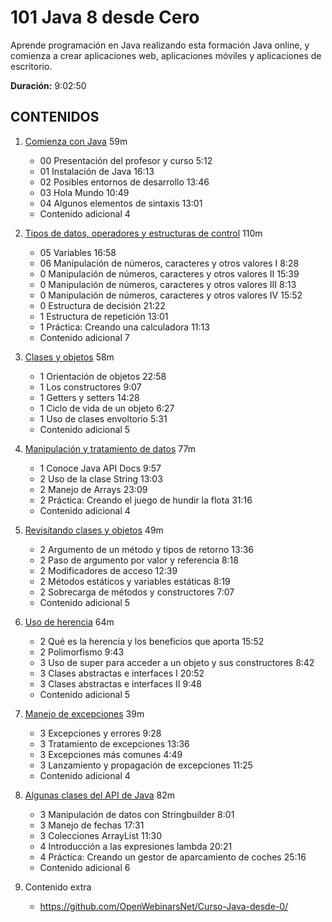 # 101 Java 8 desde Cero

Aprende programación en Java realizando esta formación Java online, y comienza a crear aplicaciones web, aplicaciones móviles y aplicaciones de escritorio.

**Duración:** 9:02:50

## CONTENIDOS 
  
1. [Comienza con Java](101_Java_8_desde_Cero/01_Comienza_con_Java.md) 59m 
   * 00 Presentación del profesor y curso 5:12 
   * 01 Instalación de Java 16:13 
   * 02 Posibles entornos de desarrollo 13:46 
   * 03 Hola Mundo 10:49 
   * 04 Algunos elementos de sintaxis 13:01 
   * Contenido adicional 4

2. [Tipos de datos, operadores y estructuras de control](101_Java_8_desde_Cero/02_Tipos_de_datos_operadores_y_estructuras_de_control.md) 110m
   * 05 Variables 16:58 
   * 06 Manipulación de números, caracteres y otros valores I 8:28 
   * 0 Manipulación de números, caracteres y otros valores II 15:39 
   * 0 Manipulación de números, caracteres y otros valores III 8:13 
   * 0 Manipulación de números, caracteres y otros valores IV 15:52 
   * 0 Estructura de decisión 21:22 
   * 1 Estructura de repetición 13:01 
   * 1 Práctica: Creando una calculadora 11:13 
   * Contenido adicional  7
   
3. [Clases y objetos](101_Java_8_desde_Cero/03_Clases_y_objetos.md) 58m
   * 1 Orientación de objetos 22:58 
   * 1 Los constructores 9:07 
   * 1 Getters y setters 14:28 
   * 1 Ciclo de vida de un objeto 6:27 
   * 1 Uso de clases envoltorio 5:31 
   * Contenido adicional 5

4. [Manipulación y tratamiento de datos](101_Java_8_desde_Cero/04_Manipulacion_y_tratamiento_de_datos.md) 77m
   * 1 Conoce Java API Docs 9:57 
   * 2 Uso de la clase String 13:03 
   * 2 Manejo de Arrays 23:09 
   * 2 Práctica: Creando el juego de hundir la flota 31:16 
   * Contenido adicional 4

5. [Revisitando clases y objetos](101_Java_8_desde_Cero/05_Revisitando_clases_y_objetos.md) 49m
   * 2 Argumento de un método y tipos de retorno 13:36 
   * 2 Paso de argumento por valor y referencia 8:18 
   * 2 Modificadores de acceso 12:39 
   * 2 Métodos estáticos y variables estáticas 8:19 
   * 2 Sobrecarga de métodos y constructores 7:07 
   * Contenido adicional 5

6. [Uso de herencia](101_Java_8_desde_Cero/06_Uso_de_herencia.md) 64m
   * 2 Qué es la herencia y los beneficios que aporta 15:52 
   * 2 Polimorfismo 9:43 
   * 3 Uso de super para acceder a un objeto y sus constructores 8:42 
   * 3 Clases abstractas e interfaces I 20:52 
   * 3 Clases abstractas e interfaces II 9:48 
   * Contenido adicional 5
   
7. [Manejo de excepciones](101_Java_8_desde_Cero/07_Manejo_de_excepciones.md) 39m
   * 3 Excepciones y errores 9:28 
   * 3 Tratamiento de excepciones 13:36 
   * 3 Excepciones más comunes 4:49 
   * 3 Lanzamiento y propagación de excepciones 11:25 
   * Contenido adicional 4
   
8. [Algunas clases del API de Java](101_Java_8_desde_Cero/08_Algunas_clases_del_API_de_Java.md) 82m
   * 3 Manipulación de datos con Stringbuilder 8:01 
   * 3 Manejo de fechas 17:31 
   * 3 Colecciones ArrayList 11:30 
   * 4 Introducción a las expresiones lambda 20:21 
   * 4 Práctica: Creando un gestor de aparcamiento de coches 25:16 
   * Contenido adicional 6
   
9. Contenido extra
   * https://github.com/OpenWebinarsNet/Curso-Java-desde-0/
